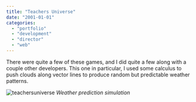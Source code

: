 ```yaml
---
title: "Teachers Universe"
date: "2001-01-01"
categories:
  - "portfolio"
  - "development"
  - "director"
  - "web"
---
```


There were quite a few of these games, and I did quite a few along with a couple other developers.  This one in particular, I used some calculus to  push clouds along vector lines to produce random but predictable weather patterns.

![teachersuniverse](https://d2ypg8o05lff0b.cloudfront.net/wp-content/uploads/portfolio/Teachers+Universe.jpg)
*Weather prediction simulation*
